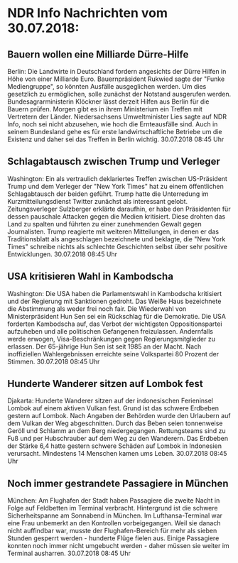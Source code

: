 # NDR Info Nachrichten vom 30.07.2018:


## Bauern wollen eine Milliarde Dürre-Hilfe
Berlin:	Die Landwirte in Deutschland fordern angesichts der Dürre Hilfen in Höhe von einer Milliarde Euro. Bauernpräsident Rukwied sagte der "Funke Mediengruppe", so könnten Ausfälle ausgeglichen werden. Um dies gesetzlich zu ermöglichen, solle zunächst der Notstand ausgerufen werden. Bundesagrarministerin Klöckner lässt derzeit Hilfen aus Berlin für die Bauern prüfen. Morgen gibt es in ihrem Ministerium ein Treffen mit Vertretern der Länder. Niedersachsens Umweltminister Lies sagte auf NDR Info, noch sei nicht abzusehen, wie hoch die Ernteausfälle sind. Auch in seinem Bundesland gehe es für erste landwirtschaftliche Betriebe um die Existenz und daher sei das Treffen in Berlin wichtig. 30.07.2018 08:45 Uhr 

## Schlagabtausch zwischen Trump und Verleger
Washington: Ein als vertraulich deklariertes Treffen zwischen US-Präsident Trump und dem Verleger der "New York Times" hat zu einem öffentlichen Schlagabtausch der beiden geführt. Trump hatte die Unterredung im Kurzmitteilungsdienst Twitter zunächst als interessant gelobt. Zeitungsverleger Sulzberger erklärte daraufhin, er habe den Präsidenten für dessen pauschale Attacken gegen die Medien kritisiert. Diese drohten das Land zu spalten und führten zu einer zunehmenden Gewalt gegen Journalisten. Trump reagierte mit weiteren Mitteilungen, in denen er das Traditionsblatt als angeschlagen bezeichnete und beklagte, die "New York Times" schreibe nichts als schlechte Geschichten selbst über sehr positive Entwicklungen. 30.07.2018 08:45 Uhr 

## USA kritisieren Wahl in Kambodscha
Washington:	Die USA haben die Parlamentswahl in Kambodscha kritisiert und der Regierung mit Sanktionen gedroht. Das Weiße Haus bezeichnete die Abstimmung als weder frei noch fair. Die Wiederwahl von Ministerpräsident Hun Sen sei ein Rückschlag für die Demokratie. Die USA forderten Kambodscha auf, das Verbot der wichtigsten Oppositionspartei aufzuheben und alle politischen Gefangenen freizulassen. Andernfalls werde erwogen, Visa-Beschränkungen gegen Regierungsmitglieder zu erlassen. Der 65-jährige Hun Sen ist seit 1985 an der Macht. Nach inoffiziellen Wahlergebnissen erreichte seine Volkspartei 80 Prozent der Stimmen. 30.07.2018 08:45 Uhr 

## Hunderte Wanderer sitzen auf Lombok fest
Djakarta:	Hunderte Wanderer sitzen auf der indonesischen Ferieninsel Lombok auf einem aktiven Vulkan fest. Grund ist das schwere Erdbeben gestern auf Lombok. Nach Angaben der Behörden wurde den Urlaubern auf dem Vulkan der Weg abgeschnitten. Durch das Beben seien tonnenweise Geröll und Schlamm an dem Berg niedergegangen. Rettungsteams sind zu Fuß und per Hubschrauber auf dem Weg zu den Wanderern. Das Erdbeben der Stärke 6,4 hatte gestern schwere Schäden auf Lombok in Indonesien verursacht. Mindestens 14 Menschen kamen ums Leben. 30.07.2018 08:45 Uhr 

## Noch immer gestrandete Passagiere in München
München:	Am Flughafen der Stadt haben Passagiere die zweite Nacht in Folge auf Feldbetten im Terminal verbracht. Hintergrund ist die schwere Sicherheitspanne am Sonnabend in München. Im Lufthansa-Terminal war eine Frau unbemerkt an den Kontrollen vorbeigegangen. Weil sie danach nicht auffindbar war, musste der Flughafen-Bereich für mehr als sieben Stunden gesperrt werden - hunderte Flüge fielen aus. Einige Passagiere konnten noch immer nicht umgebucht werden - daher müssen sie weiter im Terminal ausharren. 30.07.2018 08:45 Uhr 
